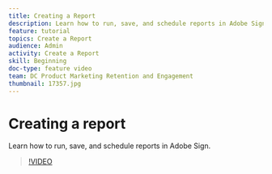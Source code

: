 ```yaml
---
title: Creating a Report
description: Learn how to run, save, and schedule reports in Adobe Sign
feature: tutorial
topics: Create a Report
audience: Admin
activity: Create a Report
skill: Beginning
doc-type: feature video
team: DC Product Marketing Retention and Engagement
thumbnail: 17357.jpg
---
```


# Creating a report

Learn how to run, save, and schedule reports in Adobe Sign.

>[!VIDEO](https://video.tv.adobe.com/v/17357?hidetitle=true)